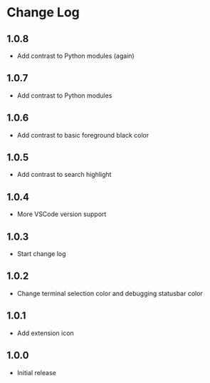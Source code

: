 # Change Log

## 1.0.8
- Add contrast to Python modules (again)

## 1.0.7
- Add contrast to Python modules

## 1.0.6
- Add contrast to basic foreground black color

## 1.0.5
- Add contrast to search highlight

## 1.0.4
- More VSCode version support

## 1.0.3
- Start change log

## 1.0.2
- Change terminal selection color and debugging statusbar color

## 1.0.1
- Add extension icon

## 1.0.0
- Initial release
